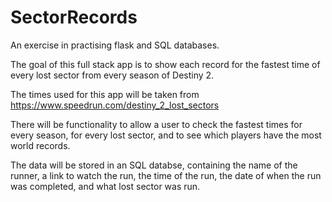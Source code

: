 # SectorRecords

An exercise in practising flask and SQL databases.

The goal of this full stack app is to show each record for the fastest time of every lost sector from every season of Destiny 2.

The times used for this app will be taken from https://www.speedrun.com/destiny_2_lost_sectors

There will be functionality to allow a user to check the fastest times for every season, for every lost sector, and to see which players have the most world records.

The data will be stored in an SQL databse, containing the name of the runner, a link to watch the run, the time of the run, the date of when the run was completed, and what lost sector was run.